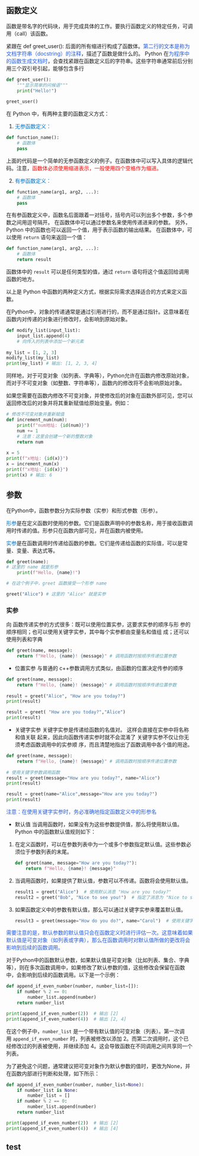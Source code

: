 ## 函数定义


函数是带名字的代码块，⽤于完成具体的⼯作。要执⾏函数定义的特定任务，可调⽤（call）该函数。

紧跟在 def greet_user(): 后⾯的所有缩进⾏构成了函数体。<font color="#245bdb">第⼆⾏的⽂本是称为⽂档字符串（docstring）的注释</font>，描述了函数是做什么的。
Python 在<font color="#245bdb">为程序中的函数⽣成⽂档时</font>，会查找紧跟在函数定义后的字符串。这些字符串通常前后分别⽤三个双引号引起，能够包含多⾏



```python
def greet_user():
    """显⽰简单的问候语"""
    print("Hello!")
	
greet_user()
```



在 Python 中，有两种主要的函数定义方式：

1. <font color="#0070c0">无参函数定义：</font>

```python
def function_name():
    # 函数体
    pass
```

上面的代码是一个简单的无参函数定义的例子。在函数体中可以写入具体的逻辑代码。注意，<font color="#ff0000">函数体必须使用缩进表示，一般使用四个空格作为缩进。</font>

2. <font color="#0070c0">有参函数定义：</font>

```python
def function_name(arg1, arg2, ...):
    # 函数体
    pass
```

在有参函数定义中，函数名后面跟着一对括号，括号内可以列出多个参数，多个参数之间用逗号隔开。
在函数体中可以通过参数名来使用传递进来的参数。
另外，Python 中的函数也可以返回一个值，用于表示函数的输出结果。
在函数体中，可以使用 `return` 语句来返回一个值：

```python
def function_name(arg1, arg2, ...):
    # 函数体
    return result
```

函数体中的 `result` 可以是任何类型的值，通过 `return` 语句将这个值返回给调用函数的地方。

以上是 Python 中函数的两种定义方式，根据实际需求选择适合的方式来定义函数。



在Python中，对象的传递通常是通过引用进行的，而不是通过指针。这意味着在函数内对传递的对象进行修改时，会影响到原始对象。

```python
def modify_list(input_list): 
    input_list.append(4) 
    # 向传入的列表中添加一个新元素 
    
my_list = [1, 2, 3] 
modify_list(my_list) 
print(my_list) # 输出: [1, 2, 3, 4]
```


同样地，对于可变对象（如列表、字典等），Python允许在函数内修改原始对象，而对于不可变对象（如整数、字符串等），函数内的修改将不会影响原始对象。

如果您需要在函数内修改不可变对象，并使修改后的对象在函数外部可见，您可以返回修改后的对象并将其重新赋值给原始变量。例如：

```python
# 修改不可变对象并重新赋值 
def increment_num(num): 
	print(f"num地址: {id(num)}")
	num += 1 
	# 注意：这里会创建一个新的整数对象 
	return num 
	
x = 5 
print(f"x地址: {id(x)}")
x = increment_num(x) 
print(f"x地址: {id(x)}")
print(x) # 输出: 6
```
## 参数
在Python中，函数参数分为实际参数（实参）和形式参数（形参）。

<font color="#0070c0">形参</font>是在定义函数时使用的参数。它们是函数声明中的参数名称，用于接收函数调用时传递的值。形参只在函数内部可见，并在函数内被使用。

<font color="#0070c0">实参</font>是在函数调用时传递给函数的参数。它们是传递给函数的实际值，可以是常量、变量、表达式等。

```python
def greet(name): 
# 这里的 name 就是形参 
	print(f"Hello, {name}!") 

# 在这个例子中，greet 函数接受一个形参 name

greet("Alice") # 这里的 "Alice" 就是实参
```

### 实参

向 函数传递实参的⽅式很多：既可以使⽤位置实参，这要求实参的顺序与形 参的顺序相同；也可以使⽤关键字实参，其中每个实参都由变量名和值组 成；还可以使⽤列表和字典


```python
def greet(name, message): 
	return f"Hello, {name}! {message}" # 调用函数时按顺序传递位置参数 
```

- 位置实参
与普通的 c++参数调用方式类似，由函数的位置决定传参的顺序
```python
def greet(name, message): 
	return f"Hello, {name}! {message}" # 调用函数时按顺序传递位置参数 
	
result = greet("Alice", "How are you today?") 
print(result)

result = greet( "How are you today?","Alice") 
print(result)
```

- 关键字实参
关键字实参是传递给函数的名值对。
这样会直接在实参中将名称和值关联 起来，因此向函数传递实参时就不会混淆了
关键字实参不仅让你⽆须考虑函数调⽤中的实参顺 序，⽽且清楚地指出了函数调⽤中各个值的⽤途。

```python
def greet(name, message): 
	return f"Hello, {name}! {message}" # 调用函数时按顺序传递位置参数 
	
# 使用关键字参数调用函数 
result = greet(message="How are you today?", name="Alice")
print(result)

result = greet(name="Alice",message="How are you today?")
print(result)
```
<font color="#245bdb">注意：在使⽤关键字实参时，务必准确地指定函数定义中的形参名</font>

- 默认值
当调用函数时，如果没有为这些参数提供值，那么将使用默认值。Python 中的函数默认值规则如下：

1. 在定义函数时，可以在参数列表中为一个或多个参数指定默认值。这些参数必须位于参数列表的末尾。
    
    ```python
    def greet(name, message="How are you today?"):
        return f"Hello, {name}! {message}"
    ```
    
2. 当调用函数时，如果提供了默认值，参数可以不传递。函数将会使用默认值。
    
    ```python
    result1 = greet("Alice")  # 使用默认消息 "How are you today?"
    result2 = greet("Bob", "Nice to see you!")  # 指定了消息为 "Nice to see you!"
    ```
    
3. 如果函数定义中的参数有默认值，那么可以通过关键字实参来覆盖默认值。
    
    ```python
    result3 = greet(message="How do you do?", name="Carol")  # 使用关键字实参覆盖默认值
    ```
    

<font color="#245bdb">需要注意的是，默认参数的默认值只会在函数定义时进行评估一次。这意味着如果默认值是可变对象（如列表或字典），那么在函数调用时对默认值所做的更改将会影响到后续的函数调用。</font>



对于Python中的函数默认参数，如果默认值是可变对象（比如列表、集合、字典等），则在多次函数调用中，如果修改了默认参数的值，这些修改会保留在函数中，会影响到后续的函数调用。以下是一个示例：

```python
def append_if_even_number(number, number_list=[]):
    if number % 2 == 0:
        number_list.append(number)
    return number_list

print(append_if_even_number(2))  # 输出 [2]
print(append_if_even_number(4))  # 输出 [2, 4]
```

在这个例子中，`number_list` 是一个带有默认值的可变对象（列表）。第一次调用 `append_if_even_number` 时，列表被修改以添加 2。而第二次调用时，这个已经修改过的列表被使用，并继续添加 4。这会导致函数在不同调用之间共享同一个列表。

为了避免这个问题，通常建议把可变对象作为默认参数的值时，更改为None，并在函数内部进行判断和处理，如下所示：

```python
def append_if_even_number(number, number_list=None):
    if number_list is None:
        number_list = []
    if number % 2 == 0:
        number_list.append(number)
    return number_list

print(append_if_even_number(2))  # 输出 [2]
print(append_if_even_number(4))  # 输出 [4]
```

## test